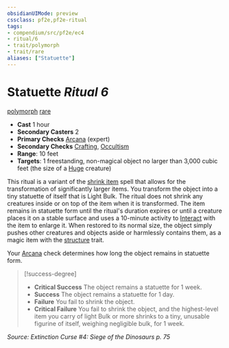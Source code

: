 ```yaml
---
obsidianUIMode: preview
cssclass: pf2e,pf2e-ritual
tags:
- compendium/src/pf2e/ec4
- ritual/6
- trait/polymorph
- trait/rare
aliases: ["Statuette"]
---
```

# Statuette *Ritual 6*  
[polymorph](polymorph.md "Polymorph Effect Trait")  [rare](rare.md "Rare Rarity Trait")  

- **Cast** 1 hour
- **Secondary Casters** 2
- **Primary Checks** [Arcana](skills.md#Arcana) (expert)
- **Secondary Checks** [Crafting](skills.md#Crafting), [Occultism](skills.md#Occultism)
- **Range**: 10 feet
- **Targets**: 1 freestanding, non-magical object no larger than 3,000 cubic feet (the size of a [Huge](huge-b1.md "Huge Size Trait") creature)

This ritual is a variant of the [shrink item](shrink-item.md) spell that allows for the transformation of significantly larger items. You transform the object into a tiny statuette of itself that is Light Bulk. The ritual does not shrink any creatures inside or on top of the item when it is transformed. The item remains in statuette form until the ritual's duration expires or until a creature places it on a stable surface and uses a 10-minute activity to [Interact](interact.md) with the item to enlarge it. When restored to its normal size, the object simply pushes other creatures and objects aside or harmlessly contains them, as a magic item with the [structure](structure.md "Structure General Trait") trait.

Your [Arcana](skills.md#Arcana) check determines how long the object remains in statuette form.

> [!success-degree] 
> - **Critical Success** The object remains a statuette for 1 week.
> - **Success** The object remains a statuette for 1 day.
> - **Failure** You fail to shrink the object.
> - **Critical Failure** You fail to shrink the object, and the highest-level item you carry of light Bulk or more shrinks to a tiny, unusable figurine of itself, weighing negligible bulk, for 1 week.

*Source: Extinction Curse #4: Siege of the Dinosaurs p. 75*
